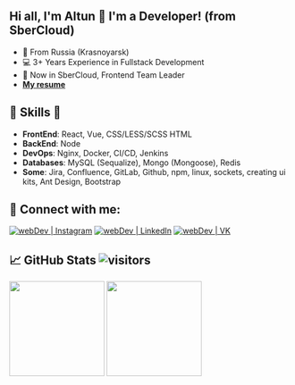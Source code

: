 ## Hi all, I'm Altun 👋 I'm a Developer! (from SberCloud)

- 📍 From Russia (Krasnoyarsk)
- 💻 3+ Years Experience in Fullstack Development
- 🤝 Now in SberCloud, Frontend Team Leader
- [**My resume**][resume]

## 🎉 Skills 🎉

- **FrontEnd**: React, Vue, CSS/LESS/SCSS HTML
- **BackEnd**: Node
- **DevOps**: Nginx, Docker, CI/CD, Jenkins
- **Databases**: MySQL (Sequalize), Mongo (Mongoose), Redis
- **Some**: Jira, Confluence, GitLab, Github, npm, linux, sockets, creating ui kits, Ant Design, Bootstrap

## 🤝 Connect with me:

[<img alt="webDev | Instagram" src="https://img.shields.io/badge/instagram-E4405F.svg?&style=for-the-badge&logo=instagram&logoColor=white" />][instagram]
[<img alt="webDev | LinkedIn" src="https://img.shields.io/badge/linkedin-0077B5.svg?&style=for-the-badge&logo=linkedin&logoColor=white" />][linkedin]
[<img alt="webDev | VK" src="https://img.shields.io/badge/vk-4680C2.svg?&style=for-the-badge&logo=vk&logoColor=white" />][vk]

## 📈 GitHub Stats ![visitors](https://visitor-badge.glitch.me/badge?page_id=matador96)

<div align="left">
  <img height="170em" src="https://github-readme-stats.vercel.app/api?username=matador96&layout=compact&show_icons=true&theme=white&icon_color=2a84ea&hide_border=true&bg_color=00000000&text_color=2a84ea" />
  <img height="170em" src="https://github-readme-stats.vercel.app/api/top-langs/?username=matador96&layout=compact&theme=white&icon_color=2a84ea&hide_border=true&bg_color=00000000&text_color=2a84ea" />
</div>

[instagram]: https://instagram.com/ismailovaltun
[linkedin]: https://linkedin.com/in/altun-ismailov-45a8141b6
[vk]: https://vk.com/mataplay
[resume]: https://matador96.github.io/resume/
